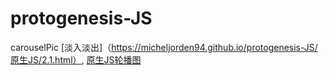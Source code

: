 # protogenesis-JS
carouselPic
[淡入淡出]（https://micheljorden94.github.io/protogenesis-JS/原生JS/2.1.html）,
[原生JS轮播图](https://micheljorden94.github.io/protogenesis-JS/原生JS/1.1.html)
